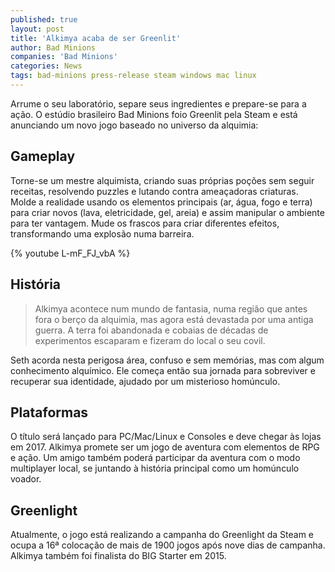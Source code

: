 ```yaml
---
published: true
layout: post
title: 'Alkimya acaba de ser Greenlit'
author: Bad Minions
companies: 'Bad Minions'
categories: News
tags: bad-minions press-release steam windows mac linux
---
```

Arrume o seu laboratório, separe seus ingredientes e prepare-se para a ação. O estúdio brasileiro Bad Minions foio Greenlit pela Steam e está anunciando um novo jogo baseado no universo da alquimia:

## Gameplay
Torne-se um mestre alquimista, criando suas próprias poções sem seguir receitas, resolvendo puzzles e lutando contra ameaçadoras criaturas. Molde a realidade usando os elementos principais (ar, água, fogo e terra) para criar novos (lava, eletricidade, gel, areia) e assim manipular o ambiente para ter vantagem. Mude os frascos para criar diferentes efeitos, transformando uma explosão numa barreira.

{% youtube L-mF_FJ_vbA %}

## História
> Alkimya acontece num mundo de fantasia, numa região que antes fora o berço da alquimia, mas agora está devastada por uma antiga guerra. A terra foi abandonada e cobaias de décadas de experimentos escaparam e fizeram do local o seu covil.

Seth acorda nesta perigosa área, confuso e sem memórias, mas com algum conhecimento alquímico. Ele começa então sua jornada para sobreviver e recuperar sua identidade, ajudado por um misterioso homúnculo.

## Plataformas
O título será lançado para PC/Mac/Linux e Consoles e deve chegar às lojas em 2017. Alkimya promete ser um jogo de aventura com elementos de RPG e ação. Um amigo também poderá participar da aventura com o modo multiplayer local, se juntando à história principal como um homúnculo voador.

## Greenlight
Atualmente, o jogo está realizando a campanha do Greenlight da Steam e ocupa a 16ª colocação de mais de 1900 jogos após nove dias de campanha. Alkimya também foi finalista do BIG Starter em 2015.